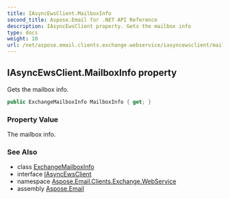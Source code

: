 ```yaml
---
title: IAsyncEwsClient.MailboxInfo
second_title: Aspose.Email for .NET API Reference
description: IAsyncEwsClient property. Gets the mailbox info
type: docs
weight: 10
url: /net/aspose.email.clients.exchange.webservice/iasyncewsclient/mailboxinfo/
---
```

## IAsyncEwsClient.MailboxInfo property

Gets the mailbox info.

```csharp
public ExchangeMailboxInfo MailboxInfo { get; }
```

### Property Value

The mailbox info.

### See Also

* class [ExchangeMailboxInfo](../../../aspose.email.clients.exchange/exchangemailboxinfo/)
* interface [IAsyncEwsClient](../)
* namespace [Aspose.Email.Clients.Exchange.WebService](../../iasyncewsclient/)
* assembly [Aspose.Email](../../../)


